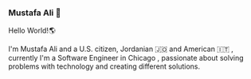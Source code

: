 ### Mustafa Ali 👋
Hello World!:earth_americas: 

I'm Mustafa Ali and a U.S. citizen, Jordanian :jordan: and American 🇮🇹 , currently I'm a Software Engineer in Chicago , passionate about solving problems with technology and creating different solutions.

<!--
**mustafaaliphp/mustafaaliphp** is a ✨ _special_ ✨ repository because its `README.md` (this file) appears on your GitHub profile.

Here are some ideas to get you started:

- 🔭 I’m currently working on ...
- 🌱 I’m currently learning ...
- 👯 I’m looking to collaborate on ...
- 🤔 I’m looking for help with ...
- 💬 Ask me about ...
- 📫 How to reach me: ...
- 😄 Pronouns: ...
- ⚡ Fun fact: ...
-->
